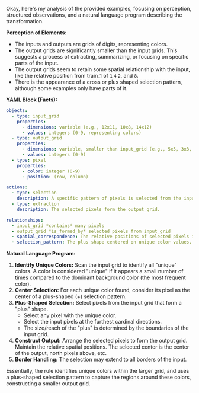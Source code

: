 Okay, here's my analysis of the provided examples, focusing on perception, structured observations, and a natural language program describing the transformation.

**Perception of Elements:**

*   The inputs and outputs are grids of digits, representing colors.
*   The output grids are significantly smaller than the input grids. This suggests a process of extracting, summarizing, or focusing on specific parts of the input.
*   The output grids seem to retain some spatial relationship with the input, like the relative position from train\_1 of `1` `4` `2`, and `8`.
*   There is the appearance of a cross or plus shaped selection pattern, although some examples only have parts of it.

**YAML Block (Facts):**


```yaml
objects:
  - type: input_grid
    properties:
      - dimensions: variable (e.g., 12x11, 10x8, 14x12)
      - values: integers (0-9, representing colors)
  - type: output_grid
    properties:
      - dimensions: variable, smaller than input_grid (e.g., 5x5, 3x3, 5x5)
      - values: integers (0-9)
  - type: pixel
    properties:
      - color: integer (0-9)
      - position: (row, column)

actions:
  - type: selection
    description: A specific pattern of pixels is selected from the input_grid.
  - type: extraction
    description: The selected pixels form the output_grid.

relationships:
  - input_grid *contains* many pixels
  - output_grid *is_formed_by* selected pixels from input_grid
  - spatial_correspondence: The relative positions of selected pixels in the input_grid are mostly maintained in the output_grid.
  - selection_pattern: The plus shape centered on unique color values.

```


**Natural Language Program:**

1.  **Identify Unique Colors:** Scan the input grid to identify all "unique" colors. A color is considered "unique" if it appears a small number of times compared to the dominant background color (the most frequent color).
2.  **Center Selection:** For each unique color found, consider its pixel as the center of a plus-shaped (+) selection pattern.
3.  **Plus-Shaped Selection:** Select pixels from the input grid that form a "plus" shape.
    -   Select any pixel with the unique color.
    -   Select the input pixels at the furthest cardinal directions.
    -   The size/reach of the "plus" is determined by the boundaries of the input grid.
4.  **Construct Output:** Arrange the selected pixels to form the output grid. Maintain the relative spatial positions. The selected center is the center of the output, north pixels above, etc.
5.  **Border Handling:** The selection may extend to all borders of the input.

Essentially, the rule identifies unique colors within the larger grid, and uses a plus-shaped selection pattern to capture the regions around these colors, constructing a smaller output grid.
